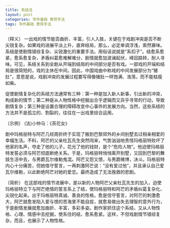 ```yaml
---
title: 系结法
layout: post
categories: 写作基础 表现手法
tags: 写作基础 表现手法
---
```


〔释义〕 一出戏的情节能否曲折、丰富，引人入胜，关键在于戏剧冲突是否不断尖锐复杂。如果戏的进展平淡上升，直奔结局，那么，必定单调浮浅，索然寡味。系结是使剧情错综复杂、尖锐激化的重要手法。用俗话说就是“系扣子”。结愈系愈紧，愈系愈复杂，矛盾纠葛愈难解难分，剧情就愈加波澜起伏，峰回路转，耐人寻味。可见，系结关系到全剧从开端到结局的中间部分是否有戏。一部戏的开端和结局是很简短的，戏的主休在中间。因此，中国戏曲中称戏的中间发展部分为“猪肚”，意思是说，戏剧冲突的发展过程要写得像猪肚一样饱满、浩荡，而不能枯瘦如柴。

促使剧情复杂化的系结方法通常有三种：第一种是加入新人新事，引出新的冲突，构成新的情节；第二种是从人物性格中挖掘出合乎逻辑而又异乎寻常的行动，导致剧情复杂；第三种是设置合理的障碍改变中心事件的发展方向。当然，这些系结的方法并不是孤立的、割裂的，往往在一出戏里综合运用。

〔示例〕 (法)小仲马：《茶花女》

剧中玛格丽特与阿芒几经周折终于实现了搬到巴黎郊外的乡间别墅去过相亲相爱的幸福生活。不料，阿芒的父亲杜瓦先生突然闯来，气势汹汹地责怪玛格丽特败坏了他家的名声，夺走了他的儿子，花光了他的钱财，是个“危险人物”。他迫使玛格丽特发誓必须与阿芒彻底断绝关系。于是，玛格丽特悄悄离开别墅，又回到巴黎的舞妓生活中去，与男爵瓦尔维勒鬼混。阿芒又怨又恨，与男爵赌博，决斗。玛格丽特内心十分痛苦，但她恪守誓言，一再刺激阿芒说：“没有爱过他”，并且承认自己爱瓦尔维勒，以此断绝阿芒对她的爱恋。最终造成了无法挽救的悲剧。

〔简析〕 在这部戏的情节进展中，是以新的人物阿芒父亲杜瓦先生的加入，迫使玛格丽特立下与阿芒绝情的誓言系上了结，使玛格丽特和阿芒的矛盾纠葛复杂化、尖锐化起来。出于玛格丽特真诚、善良的性格，愈是信守誓言，对阿芒的刺激愈大，阿芒就愈发陷入爱与恨的苦海里不能自拔，就愈易做出失去理智的意外行为，于是剧情发展就愈加曲折、丰富，多彩多姿。剧作家抓住这个系结，又从人物性格、心理、情感中去挖掘，使系住的结，愈系愈紧。这样，不但戏剧情节错综复杂，而且，也展示了人物性格。 